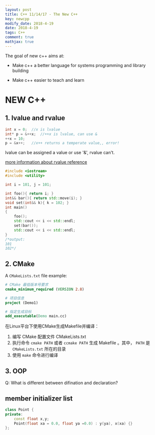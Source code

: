 ```yaml
---
layout: post
title: C++ 11/14/17 - The New C++
key: newcpp
modify_date: 2018-4-19
date: 2018-4-19
tags: C++
comment: true
mathjax: true
---
```

The goal of new c++ aims at:

- Make c++ a better language for systems programming and library building

- Make c++ easier to teach and learn

  <!--more-->
#  NEW C++

## 1. lvalue and rvalue


```c++
int x = 0;  //x is lvalue
int* p = &++x;  //++x is lvalue, can use &
++x = 10;
p = &x++;   //x++ returns a temperate value,, error!
```

lvalue can be assigned a value or use '&', rvalue can't.

[more information about rvalue  reference](https://zh.wikipedia.org/wiki/%E5%8F%B3%E5%80%BC%E5%BC%95%E7%94%A8)

```c++
#include <iostream>
#include <utility>

int i = 101, j = 101;

int foo(){ return i; }
int&& bar(){ return std::move(i); }
void set(int&& k){ k = 102; }
int main()
{
    foo();
    std::cout << i << std::endl;
    set(bar());
    std::cout << i << std::endl;
}
/*output:
101
102*/
```

## 2.  CMake

A `CMakeLists.txt` file example:

```cmake
# CMake 最低版本号要求
cmake_minimum_required (VERSION 2.8)

# 项目信息
project (Demo1)

# 指定生成目标
add_executable(Demo main.cc)
```

在Linux平台下使用CMake生成Makefile并编译：

1. 编写 CMake 配置文件 CMakeLists.txt 
2. 执行命令 `cmake PATH` 或者 `ccmake PATH` 生成 Makefile 。其中， `PATH` 是`CMakeLists.txt` 所在的目录
3. 使用 `make` 命令进行编译

## 3. OOP

Q: What is different between difination and declaration?



## member initializer list

```c++
class Point {
private:
	const float x,y;
    Point(float xa = 0.0, float ya =0.0) : y(ya), x(xa) {}
};
```

